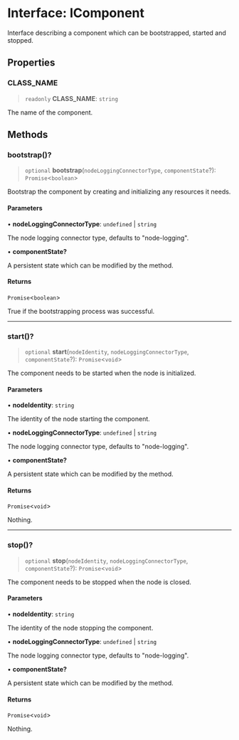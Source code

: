 # Interface: IComponent

Interface describing a component which can be bootstrapped, started and stopped.

## Properties

### CLASS\_NAME

> `readonly` **CLASS\_NAME**: `string`

The name of the component.

## Methods

### bootstrap()?

> `optional` **bootstrap**(`nodeLoggingConnectorType`, `componentState`?): `Promise`\<`boolean`\>

Bootstrap the component by creating and initializing any resources it needs.

#### Parameters

• **nodeLoggingConnectorType**: `undefined` \| `string`

The node logging connector type, defaults to "node-logging".

• **componentState?**

A persistent state which can be modified by the method.

#### Returns

`Promise`\<`boolean`\>

True if the bootstrapping process was successful.

***

### start()?

> `optional` **start**(`nodeIdentity`, `nodeLoggingConnectorType`, `componentState`?): `Promise`\<`void`\>

The component needs to be started when the node is initialized.

#### Parameters

• **nodeIdentity**: `string`

The identity of the node starting the component.

• **nodeLoggingConnectorType**: `undefined` \| `string`

The node logging connector type, defaults to "node-logging".

• **componentState?**

A persistent state which can be modified by the method.

#### Returns

`Promise`\<`void`\>

Nothing.

***

### stop()?

> `optional` **stop**(`nodeIdentity`, `nodeLoggingConnectorType`, `componentState`?): `Promise`\<`void`\>

The component needs to be stopped when the node is closed.

#### Parameters

• **nodeIdentity**: `string`

The identity of the node stopping the component.

• **nodeLoggingConnectorType**: `undefined` \| `string`

The node logging connector type, defaults to "node-logging".

• **componentState?**

A persistent state which can be modified by the method.

#### Returns

`Promise`\<`void`\>

Nothing.
